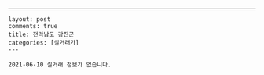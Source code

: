 ---
    layout: post
    comments: true
    title: 전라남도 강진군
    categories: [실거래가]
    ---

    2021-06-10 실거래 정보가 없습니다.

    